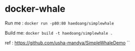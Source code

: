# docker-whale


Run me : `docker run -p80:80 haedoang/simplewhale`

Build me: `docker build -t haedoang/simplewhale .`



ref : https://github.com/usha-mandya/SimpleWhaleDemo
``